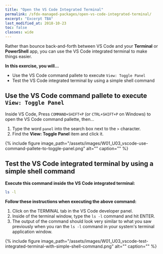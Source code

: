 ```yaml
---
title: "Open the VS Code Integrated Terminal"
permalink: /sfdx-managed-packages/open-vs-code-integrated-terminal/
excerpt: "Excerpt TBA"
last_modified_at: 2018-10-23
toc: false
classes: wide
---
```


Rather than bounce back-and-forth between VS Code and your **Terminal** or **PowerShell** app, you can use the VS Code integrated terminal to make things easier.

**In this exercise, you will...**

* Use the VS Code command pallete to execute `View: Toggle Panel`
* Test the VS Code integrated terminal by using a simple shell command


## Use the VS Code command pallete to execute `View: Toggle Panel`
Inside VS Code, Press `COMMAND+SHIFT+P` (or `CTRL+SHIFT+P` on Windows) to open the VS Code command pallette, then...

1. Type the word `panel` into the search box next to the `>` character.
2. Find the **View: Toggle Panel** item and click it.

{% include figure image_path="/assets/images/W01_U03_vscode-use-command-pallete-to-toggle-panel.png" alt="" caption="" %}


## Test the VS Code integrated terminal by using a simple shell command

**Execute this command inside the VS Code integrated terminal:**
```bash
ls -l
```
**Follow these instructions when executing the above command:**

1. Click on the TERMINAL tab in the VS Code developer panel.
2. Inside of the terminal window, type the `ls -l` command and hit ENTER.
3. The output of the command should look very similar to what you saw previously when you ran the `ls -l` command in your system's terminal application window.

{% include figure image_path="/assets/images/W01_U03_vscode-test-integrated-terminal-with-simple-shell-command.png" alt="" caption="" %}
